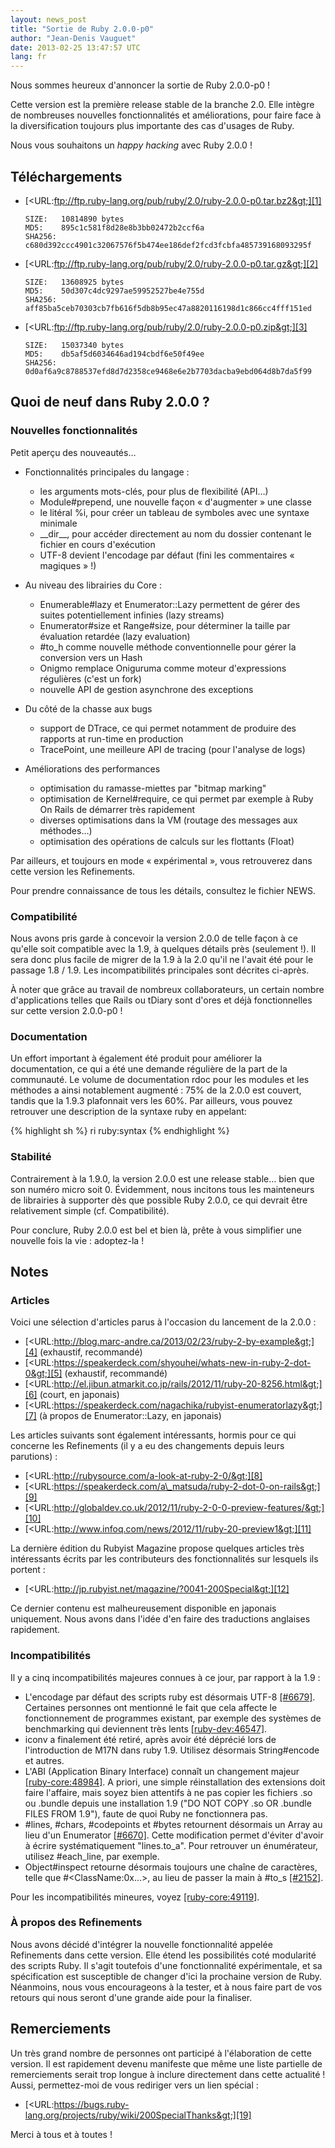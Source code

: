 ```yaml
---
layout: news_post
title: "Sortie de Ruby 2.0.0-p0"
author: "Jean-Denis Vauguet"
date: 2013-02-25 13:47:57 UTC
lang: fr
---
```


Nous sommes heureux d\'annoncer la sortie de Ruby 2.0.0-p0 !

Cette version est la première release stable de la branche 2.0. Elle
intègre de nombreuses nouvelles fonctionnalités et améliorations, pour
faire face à la diversification toujours plus importante des cas
d\'usages de Ruby.

Nous vous souhaitons un *happy hacking* avec Ruby 2.0.0 !

## Téléchargements

* [&lt;URL:ftp://ftp.ruby-lang.org/pub/ruby/2.0/ruby-2.0.0-p0.tar.bz2&gt;][1]

      SIZE:   10814890 bytes
      MD5:    895c1c581f8d28e8b3bb02472b2ccf6a
      SHA256: c680d392ccc4901c32067576f5b474ee186def2fcd3fcbfa485739168093295f

* [&lt;URL:ftp://ftp.ruby-lang.org/pub/ruby/2.0/ruby-2.0.0-p0.tar.gz&gt;][2]

      SIZE:   13608925 bytes
      MD5:    50d307c4dc9297ae59952527be4e755d
      SHA256: aff85ba5ceb70303cb7fb616f5db8b95ec47a8820116198d1c866cc4fff151ed

* [&lt;URL:ftp://ftp.ruby-lang.org/pub/ruby/2.0/ruby-2.0.0-p0.zip&gt;][3]

      SIZE:   15037340 bytes
      MD5:    db5af5d6034646ad194cbdf6e50f49ee
      SHA256: 0d0af6a9c8788537efd8d7d2358ce9468e6e2b7703dacba9ebd064d8b7da5f99

## Quoi de neuf dans Ruby 2.0.0 ?

### Nouvelles fonctionnalités

Petit aperçu des nouveautés…

* Fonctionnalités principales du langage :
  * les arguments mots-clés, pour plus de flexibilité (API…)
  * Module#prepend, une nouvelle façon « d\'augmenter » une classe
  * le litéral %i, pour créer un tableau de symboles avec une syntaxe
    minimale
  * \_\_dir\_\_, pour accéder directement au nom du dossier contenant le
    fichier en cours d\'exécution
  * UTF-8 devient l\'encodage par défaut (fini les commentaires «
    magiques » !)

* Au niveau des librairies du Core :
  * Enumerable#lazy et Enumerator::Lazy permettent de gérer des suites
    potentiellement infinies (lazy streams)
  * Enumerator#size et Range#size, pour déterminer la taille par
    évaluation retardée (lazy evaluation)
  * \#to\_h comme nouvelle méthode conventionnelle pour gérer la
    conversion vers un Hash
  * Onigmo remplace Oniguruma comme moteur d\'expressions régulières
    (c\'est un fork)
  * nouvelle API de gestion asynchrone des exceptions

* Du côté de la chasse aux bugs
  * support de DTrace, ce qui permet notamment de produire des rapports
    at run-time en production
  * TracePoint, une meilleure API de tracing (pour l\'analyse de logs)

* Améliorations des performances
  * optimisation du ramasse-miettes par \"bitmap marking\"
  * optimisation de Kernel#require, ce qui permet par exemple à Ruby On
    Rails de démarrer très rapidement
  * diverses optimisations dans la VM (routage des messages aux
    méthodes…)
  * optimisation des opérations de calculs sur les flottants (Float)

Par ailleurs, et toujours en mode « expérimental », vous retrouverez
dans cette version les Refinements.

Pour prendre connaissance de tous les détails, consultez le fichier
NEWS.

### Compatibilité

Nous avons pris garde à concevoir la version 2.0.0 de telle façon à ce
qu\'elle soit compatible avec la 1.9, à quelques détails près (seulement
!). Il sera donc plus facile de migrer de la 1.9 à la 2.0 qu\'il ne
l\'avait été pour le passage 1.8 / 1.9. Les incompatibilités principales
sont décrites ci-après.

À noter que grâce au travail de nombreux collaborateurs, un certain
nombre d\'applications telles que Rails ou tDiary sont d\'ores et déjà
fonctionnelles sur cette version 2.0.0-p0 !

### Documentation

Un effort important à également été produit pour améliorer la
documentation, ce qui a été une demande régulière de la part de la
communauté. Le volume de documentation rdoc pour les modules et les
méthodes a ainsi notablement augmenté : 75% de la 2.0.0 est couvert,
tandis que la 1.9.3 plafonnait vers les 60%. Par ailleurs, vous pouvez
retrouver une description de la syntaxe ruby en appelant:

{% highlight sh %}
ri ruby:syntax
{% endhighlight %}

### Stabilité

Contrairement à la 1.9.0, la version 2.0.0 est une release stable… bien
que son numéro micro soit 0. Évidemment, nous incitons tous les
mainteneurs de librairies à supporter dès que possible Ruby 2.0.0, ce
qui devrait être relativement simple (cf. Compatibilité).

Pour conclure, Ruby 2.0.0 est bel et bien là, prête à vous simplifier
une nouvelle fois la vie : adoptez-la !

## Notes

### Articles

Voici une sélection d\'articles parus à l\'occasion du lancement de la
2.0.0 :

* [&lt;URL:http://blog.marc-andre.ca/2013/02/23/ruby-2-by-example&gt;][4]
  (exhaustif, recommandé)
* [&lt;URL:https://speakerdeck.com/shyouhei/whats-new-in-ruby-2-dot-0&gt;][5]
  (exhaustif, recommandé)
* [&lt;URL:http://el.jibun.atmarkit.co.jp/rails/2012/11/ruby-20-8256.html&gt;][6]
  (court, en japonais)
* [&lt;URL:https://speakerdeck.com/nagachika/rubyist-enumeratorlazy&gt;][7]
  (à propos de Enumerator::Lazy, en japonais)

Les articles suivants sont également intéressants, hormis pour ce qui
concerne les Refinements (il y a eu des changements depuis leurs
parutions) :

* [&lt;URL:http://rubysource.com/a-look-at-ruby-2-0/&gt;][8]
* [&lt;URL:https://speakerdeck.com/a\_matsuda/ruby-2-dot-0-on-rails&gt;][9]
* [&lt;URL:http://globaldev.co.uk/2012/11/ruby-2-0-0-preview-features/&gt;][10]
* [&lt;URL:http://www.infoq.com/news/2012/11/ruby-20-preview1&gt;][11]

La dernière édition du Rubyist Magazine propose quelques articles très
intéressants écrits par les contributeurs des fonctionnalités sur
lesquels ils portent :

* [&lt;URL:http://jp.rubyist.net/magazine/?0041-200Special&gt;][12]

Ce dernier contenu est malheureusement disponible en japonais
uniquement. Nous avons dans l\'idée d\'en faire des traductions
anglaises rapidement.

### Incompatibilités

Il y a cinq incompatibilités majeures connues à ce jour, par rapport à
la 1.9 :

* L\'encodage par défaut des scripts ruby est désormais UTF-8
  [\[#6679\]][13]. Certaines personnes ont mentionné le fait que cela
  affecte le fonctionnement de programmes existant, par exemple des
  systèmes de benchmarking qui deviennent très lents
  [\[ruby-dev:46547\]][14].
* iconv a finalement été retiré, après avoir été déprécié lors de
  l\'introduction de M17N dans ruby 1.9. Utilisez désormais
  String#encode et autres.
* L\'ABI (Application Binary Interface) connaît un changement majeur
  [\[ruby-core:48984\]][15]. A priori, une simple réinstallation des
  extensions doit faire l\'affaire, mais soyez bien attentifs à ne pas
  copier les fichiers .so ou .bundle depuis une installation 1.9 (\"DO
  NOT COPY .so OR .bundle FILES FROM 1.9\"), faute de quoi Ruby ne
  fonctionnera pas.
* \#lines, #chars, #codepoints et #bytes retournent désormais un Array au
  lieu d\'un Enumerator [\[#6670\]][16]. Cette modification permet
  d\'éviter d\'avoir à écrire systématiquement \"lines.to\_a\". Pour
  retrouver un énumérateur, utilisez #each\_line, par exemple.
* Object#inspect retourne désormais toujours une chaîne de caractères,
  telle que #&lt;ClassName:0x...&gt;, au lieu de passer la main à #to\_s
  [\[#2152\]][17].

Pour les incompatibilités mineures, voyez [\[ruby-core:49119\]][18].

### À propos des Refinements

Nous avons décidé d\'intégrer la nouvelle fonctionnalité appelée
Refinements dans cette version. Elle étend les possibilités coté
modularité des scripts Ruby. Il s\'agit toutefois d\'une fonctionnalité
expérimentale, et sa spécification est susceptible de changer d\'ici la
prochaine version de Ruby. Néanmoins, nous vous encourageons à la
tester, et à nous faire part de vos retours qui nous seront d\'une
grande aide pour la finaliser.

## Remerciements

Un très grand nombre de personnes ont participé à l\'élaboration de
cette version. Il est rapidement devenu manifeste que même une liste
partielle de remerciements serait trop longue à inclure directement dans
cette actualité ! Aussi, permettez-moi de vous rediriger vers un lien
spécial :

* [&lt;URL:https://bugs.ruby-lang.org/projects/ruby/wiki/200SpecialThanks&gt;][19]

Merci à tous et à toutes !



[1]: ftp://ftp.ruby-lang.org/pub/ruby/2.0/ruby-2.0.0-p0.tar.bz2
[2]: ftp://ftp.ruby-lang.org/pub/ruby/2.0/ruby-2.0.0-p0.tar.gz
[3]: ftp://ftp.ruby-lang.org/pub/ruby/2.0/ruby-2.0.0-p0.zip
[4]: http://blog.marc-andre.ca/2013/02/23/ruby-2-by-example
[5]: https://speakerdeck.com/shyouhei/whats-new-in-ruby-2-dot-0
[6]: http://el.jibun.atmarkit.co.jp/rails/2012/11/ruby-20-8256.html
[7]: https://speakerdeck.com/nagachika/rubyist-enumeratorlazy
[8]: http://rubysource.com/a-look-at-ruby-2-0/
[9]: https://speakerdeck.com/a_matsuda/ruby-2-dot-0-on-rails
[10]: http://globaldev.co.uk/2012/11/ruby-2-0-0-preview-features/
[11]: http://www.infoq.com/news/2012/11/ruby-20-preview1
[12]: http://jp.rubyist.net/magazine/?0041-200Special
[13]: https://bugs.ruby-lang.org/issues/6679
[14]: http://blade.nagaokaut.ac.jp/cgi-bin/scat.rb/ruby/ruby-dev/46547
[15]: http://blade.nagaokaut.ac.jp/cgi-bin/scat.rb/ruby/ruby-core/48984
[16]: https://bugs.ruby-lang.org/issues/6670
[17]: https://bugs.ruby-lang.org/issues/2152
[18]: http://blade.nagaokaut.ac.jp/cgi-bin/scat.rb/ruby/ruby-core/49119
[19]: https://bugs.ruby-lang.org/projects/ruby/wiki/200SpecialThanks
